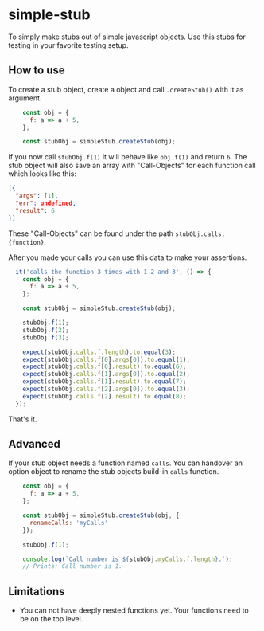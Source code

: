 # simple-stub

To simply make stubs out of simple javascript objects. Use this stubs for testing in your favorite testing setup.

## How to use

To create a stub object, create a object and call `.createStub()` with it as argument.

```js
    const obj = {
      f: a => a + 5,
    };

    const stubObj = simpleStub.createStub(obj);
```

If you now call `stubObj.f(1)` it will behave like `obj.f(1)` and return `6`. The stub object will also save an array with "Call-Objects" for each function call which looks like this:

```json
[{
  "args": [1],
  "err": undefined,
  "result": 6
}]
```

These "Call-Objects" can be found under the path `stubObj.calls.{function}`.

After you made your calls you can use this data to make your assertions.

```js
  it('calls the function 3 times with 1 2 and 3', () => {
    const obj = {
      f: a => a + 5,
    };

    const stubObj = simpleStub.createStub(obj);

    stubObj.f(1);
    stubObj.f(2);
    stubObj.f(3);

    expect(stubObj.calls.f.length).to.equal(3);
    expect(stubObj.calls.f[0].args[0]).to.equal(1);
    expect(stubObj.calls.f[0].result).to.equal(6);
    expect(stubObj.calls.f[1].args[0]).to.equal(2);
    expect(stubObj.calls.f[1].result).to.equal(7);
    expect(stubObj.calls.f[2].args[0]).to.equal(3);
    expect(stubObj.calls.f[2].result).to.equal(8);
  });
```

That's it.

## Advanced

If your stub object needs a function named `calls`. You can handover an option object to rename the stub objects build-in `calls` function.

```js
    const obj = {
      f: a => a + 5,
    };

    const stubObj = simpleStub.createStub(obj, {
      renameCalls: 'myCalls'
    });

    stubObj.f(1);

    console.log(`Call number is ${stubObj.myCalls.f.length}.`);
    // Prints: Call number is 1.
```

## Limitations

* You can not have deeply nested functions yet. Your functions need to be on the top level.